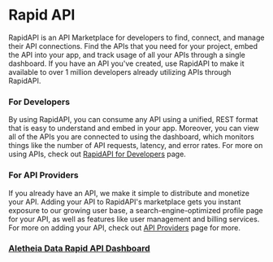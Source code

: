 # Rapid API

RapidAPI is an API Marketplace for developers to find, connect, and manage their API connections. Find the APIs that you need for your project, embed the API into your app, and track usage of all your APIs through a single dashboard. If you have an API you've created, use RapidAPI to make it available to over 1 million developers already utilizing APIs through RapidAPI.

### For Developers

By using RapidAPI, you can consume any API using a unified, REST format that is easy to understand and embed in your app. Moreover, you can view all of the APIs you are connected to using the dashboard, which monitors things like the number of API requests, latency, and error rates. For more on using APIs, check out [RapidAPI for Developers](https://rapidapi.com/developers) page.

### For API Providers

If you already have an API, we make it simple to distribute and monetize your API. Adding your API to RapidAPI's marketplace gets you instant exposure to our growing user base, a search-engine-optimized profile page for your API, as well as features like user management and billing services. For more on adding your API, check out [API Providers](https://rapidapi.com/api-providers) page for more.

### [Aletheia Data Rapid API Dashboard](https://rapidapi.com/aletheia-data-aletheia-data-default/api/aletheia2)
